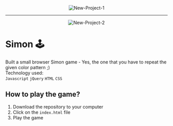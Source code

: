 
<p align="center">
  <img src="https://i.ibb.co/1zNkwp0/New-Project-1.png" alt="New-Project-1" border="0">
</p>
<hr>
<p align="center">
  <img src="https://i.ibb.co/1T7VR8z/New-Project-2.png" alt="New-Project-2" border="0"></p>

# Simon 🕹

Built a small browser Simon game - Yes, the one that you have to repeat the given color pattern  ;)
<br>Technology used:<br /> `Javascript` `jQuery` `HTML` `CSS` 

## How to play the game?

1. Download the repository to your computer
2. Click on the `index.html` file
3. Play the game

